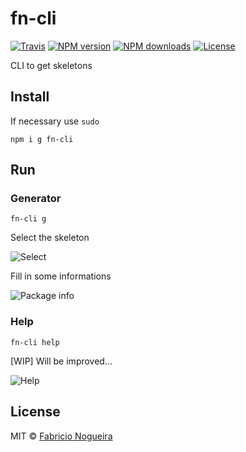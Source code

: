 # fn-cli

[![Travis](https://img.shields.io/travis/nogsantos/fn-cli.svg?style=flat-square)](https://travis-ci.org/nogsantos/fn-cli)
[![NPM version](https://img.shields.io/npm/v/@nogsantos/fn-cli.svg?style=flat-square)](https://www.npmjs.com/package/@nogsantos/fn-cli)
[![NPM downloads](https://img.shields.io/npm/dm/@nogsantos/fn-cli.svg?style=flat-square)](https://www.npmjs.com/package/@nogsantos/fn-cli)
[![License](https://img.shields.io/github/license/mashape/apistatus.svg?style=flat-square)](https://opensource.org/licenses/MIT)

CLI to get skeletons

## Install

If necessary use ```sudo```

```shell
npm i g fn-cli
```

## Run

### Generator

```shell
fn-cli g
```

Select the skeleton

![Select](https://res.cloudinary.com/nogsantos/image/upload/v1517511037/Screenshot_from_2018-02-01_16-45-25_eplold.png)

Fill in some informations

![Package info](https://res.cloudinary.com/nogsantos/image/upload/v1517511037/Screenshot_from_2018-02-01_16-45-56_erhv4b.png)

### Help

```shell
fn-cli help
```

[WIP] Will be improved...

![Help](https://res.cloudinary.com/nogsantos/image/upload/v1517511037/Screenshot_from_2018-02-01_16-45-04_eaa3sv.png)

## License

MIT © [Fabricio Nogueira](http://fabricionogueira.me)
